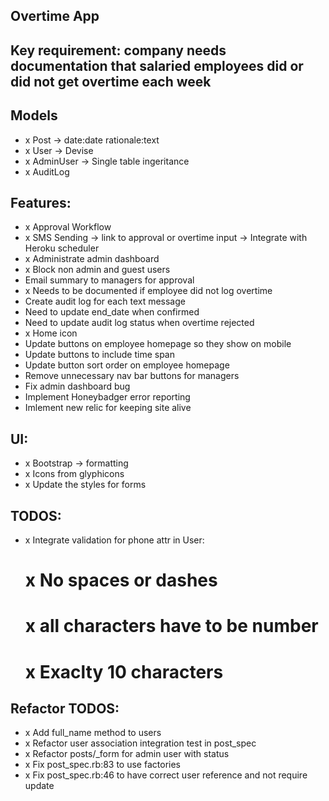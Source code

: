 ## Overtime App

## Key requirement: company needs documentation that salaried employees did or did not get overtime each week

## Models
- x Post -> date:date rationale:text
- x User -> Devise
- x AdminUser -> Single table ingeritance
- x AuditLog

## Features:
- x Approval Workflow
- x SMS Sending -> link to approval or overtime input -> Integrate with Heroku scheduler
- x Administrate admin dashboard
- x Block non admin and guest users
- Email summary to managers for approval
- x Needs to be documented if employee did not log overtime
- Create audit log for each text message
- Need to update end_date when confirmed
- Need to update audit log status when overtime rejected
- x Home icon
- Update buttons on employee homepage so they show on mobile
- Update buttons to include time span
- Update button sort order on employee homepage
- Remove unnecessary nav bar buttons for managers
- Fix admin dashboard bug
- Implement Honeybadger error reporting
- Imlement new relic for keeping site alive

## UI:
- x Bootstrap -> formatting
- x Icons from glyphicons
- x Update the styles for forms

## TODOS:
- x Integrate validation for phone attr in User:
	# x No spaces or dashes
	# x all characters have to be number
	# x Exaclty 10 characters

## Refactor TODOS:
- x Add full_name method to users
- x Refactor user association integration test in post_spec
- x Refactor posts/_form for admin user with status
- x Fix post_spec.rb:83 to use factories
- x Fix post_spec.rb:46 to have correct user reference and not require update
